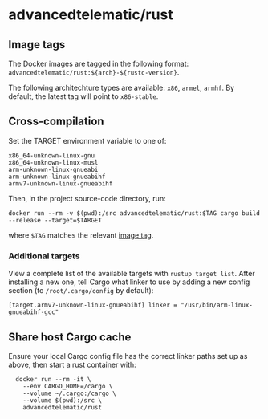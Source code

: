 # advancedtelematic/rust

## Image tags

The Docker images are tagged in the following format: `advancedtelematic/rust:${arch}-${rustc-version}`.

The following architechture types are available: `x86`, `armel`, `armhf`. By default, the latest tag will point to `x86-stable`.

## Cross-compilation

Set the TARGET environment variable to one of:

```
x86_64-unknown-linux-gnu
x86_64-unknown-linux-musl
arm-unknown-linux-gnueabi
arm-unknown-linux-gnueabihf
armv7-unknown-linux-gnueabihf
```

Then, in the project source-code directory, run:

`docker run --rm -v $(pwd):/src advancedtelematic/rust:$TAG cargo build --release --target=$TARGET`

where `$TAG` matches the relevant [image tag](#image-tags).

### Additional targets

View a complete list of the available targets with `rustup target list`. After installing a new one, tell Cargo what linker to use by adding a new config section (to `/root/.cargo/config` by default):

``
[target.armv7-unknown-linux-gnueabihf]
linker = "/usr/bin/arm-linux-gnueabihf-gcc"
``

## Share host Cargo cache

Ensure your local Cargo config file has the correct linker paths set up as above, then start a rust container with:

```
  docker run --rm -it \
    --env CARGO_HOME=/cargo \
    --volume ~/.cargo:/cargo \
    --volume $(pwd):/src \
    advancedtelematic/rust
```
